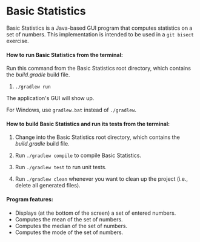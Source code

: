 # Basic Statistics

Basic Statistics is a Java-based GUI program that computes statistics on a
set of numbers.
This implementation is intended to be used in a `git bisect` exercise.

#### How to run Basic Statistics from the terminal:

Run this command from the Basic Statistics root directory, which contains the
*build.gradle* build file.

1. `./gradlew run`

The application's GUI will show up.

For Windows, use `gradlew.bat` instead of `./gradlew`.

#### How to build Basic Statistics and run its tests from the terminal:

1. Change into the Basic Statistics root directory, which contains the *build.gradle* build file.

2. Run `./gradlew compile` to compile Basic Statistics.

4. Run `./gradlew test` to run unit tests.

5. Run `./gradlew clean` whenever you want to clean up the project (i.e., delete all generated files).

#### Program features:
* Displays (at the bottom of the screen) a set of entered numbers.
* Computes the mean of the set of numbers.
* Computes the median of the set of numbers.
* Computes the mode of the set of numbers.
